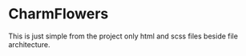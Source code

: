 # CharmFlowers

This is just simple from the project only html and scss files beside file architecture.
